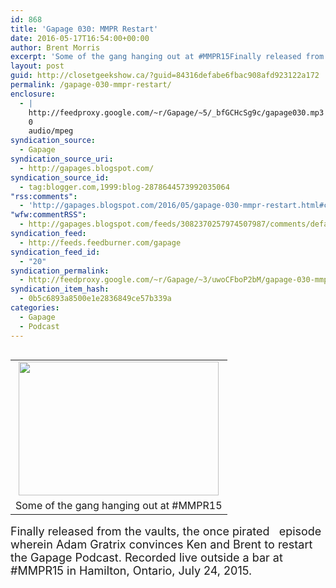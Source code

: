 ```yaml
---
id: 868
title: 'Gapage 030: MMPR Restart'
date: 2016-05-17T16:54:00+00:00
author: Brent Morris
excerpt: 'Some of the gang hanging out at #MMPR15Finally released from the vaults, the once pirated &nbsp; episode wherein Adam Gratrix convinces Ken and Brent to restart the Gapage Podcast. Recorded live outside a bar at #MMPR15 in Hamilton, Ontario, July 24, 2...'
layout: post
guid: http://closetgeekshow.ca/?guid=84316defabe6fbac908afd923122a172
permalink: /gapage-030-mmpr-restart/
enclosure:
  - |
    http://feedproxy.google.com/~r/Gapage/~5/_bfGCHcSg9c/gapage030.mp3
    0
    audio/mpeg
syndication_source:
  - Gapage
syndication_source_uri:
  - http://gapages.blogspot.com/
syndication_source_id:
  - tag:blogger.com,1999:blog-2878644573992035064
"rss:comments":
  - 'http://gapages.blogspot.com/2016/05/gapage-030-mmpr-restart.html#comment-form'
"wfw:commentRSS":
  - http://gapages.blogspot.com/feeds/3082370257974507987/comments/default
syndication_feed:
  - http://feeds.feedburner.com/gapage
syndication_feed_id:
  - "20"
syndication_permalink:
  - http://feedproxy.google.com/~r/Gapage/~3/uwoCFboP2bM/gapage-030-mmpr-restart.html
syndication_item_hash:
  - 0b5c6893a8500e1e2836849ce57b339a
categories:
  - Gapage
  - Podcast
---
```

<table cellpadding="0" cellspacing="0" class="tr-caption-container" style="float: left; margin-right: 1em; text-align: left;">
  <tr>
    <td style="text-align: center;">
      <a href="https://2.bp.blogspot.com/-gjTBh53OVEo/VztK3GiU15I/AAAAAAAACYs/-NyeT5OlPMsGeCYEcp8jpN6bVxzWSedhACLcB/s1600/IMG_6007.jpg" imageanchor="1" style="clear: left; margin-bottom: 1em; margin-left: auto; margin-right: auto;"><img border="0" height="214" src="https://2.bp.blogspot.com/-gjTBh53OVEo/VztK3GiU15I/AAAAAAAACYs/-NyeT5OlPMsGeCYEcp8jpN6bVxzWSedhACLcB/s320/IMG_6007.jpg" width="320" /></a>
    </td>
  </tr>
  
  <tr>
    <td class="tr-caption" style="text-align: center;">
      Some of the gang hanging out at #MMPR15
    </td>
  </tr>
</table>

<span style="font-size: large;">Finally released from the vaults, the once pirated &nbsp; episode wherein Adam Gratrix convinces Ken and Brent to restart the Gapage Podcast. Recorded live outside a bar at #MMPR15 in Hamilton, Ontario, July 24, 2015.</span><img src="http://feeds.feedburner.com/~r/Gapage/~4/uwoCFboP2bM" height="1" width="1" alt="" />